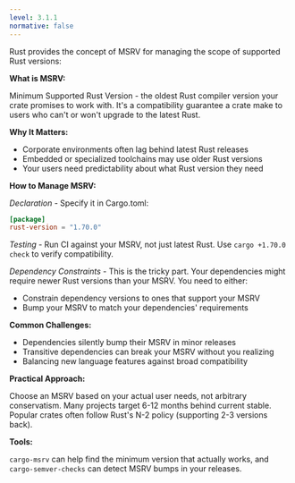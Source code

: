 ```yaml
---
level: 3.1.1
normative: false
---
```


Rust provides the concept of MSRV for managing the scope of supported Rust versions:

**What is MSRV:**

Minimum Supported Rust Version - the oldest Rust compiler version your crate promises to work with. It's a compatibility guarantee a crate make to users who can't or won't upgrade to the latest Rust.

**Why It Matters:**

- Corporate environments often lag behind latest Rust releases
- Embedded or specialized toolchains may use older Rust versions
- Your users need predictability about what Rust version they need

**How to Manage MSRV:**

*Declaration* - Specify it in Cargo.toml:
```toml
[package]
rust-version = "1.70.0"
```

*Testing* - Run CI against your MSRV, not just latest Rust. Use `cargo +1.70.0 check` to verify compatibility.

*Dependency Constraints* - This is the tricky part. Your dependencies might require newer Rust versions than your MSRV. You need to either:

- Constrain dependency versions to ones that support your MSRV
- Bump your MSRV to match your dependencies' requirements

**Common Challenges:**

- Dependencies silently bump their MSRV in minor releases
- Transitive dependencies can break your MSRV without you realizing
- Balancing new language features against broad compatibility

**Practical Approach:**

Choose an MSRV based on your actual user needs, not arbitrary conservatism. Many projects target 6-12 months behind current stable. Popular crates often follow Rust's N-2 policy (supporting 2-3 versions back).

**Tools:**

`cargo-msrv` can help find the minimum version that actually works, and `cargo-semver-checks` can detect MSRV bumps in your releases.
